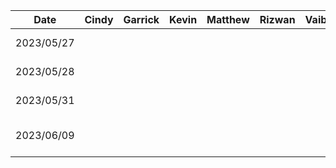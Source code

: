 |    Date    | Cindy | Garrick | Kevin | Matthew | Rizwan | Vaibhav |           Task            |
| :--------: | :---: | :-----: | :---: | :-----: | :----: | :------ | :-----------------------: |
| 2023/05/27 |       |         |       |         |        |         |    Brainstorming Ideas    |
| 2023/05/28 |       |         |       |         |        |         |     Demo Presentation     |
| 2023/05/31 |       |         |       |         |        |         |   D1: Project Proposal    |
| 2023/06/09 |       |         |       |         |        |         | D2: Buddy Team Evaluation |